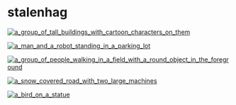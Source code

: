 # stalenhag

<a href="a_group_of_tall_buildings_with_cartoon_characters_on_them.jpg"><img alt="a_group_of_tall_buildings_with_cartoon_characters_on_them" src="a_group_of_tall_buildings_with_cartoon_characters_on_them.jpg"></a>

<a href="a_man_and_a_robot_standing_in_a_parking_lot.jpg"><img alt="a_man_and_a_robot_standing_in_a_parking_lot" src="a_man_and_a_robot_standing_in_a_parking_lot.jpg"></a>

<a href="a_group_of_people_walking_in_a_field_with_a_round_object_in_the_foreground.jpg"><img alt="a_group_of_people_walking_in_a_field_with_a_round_object_in_the_foreground" src="a_group_of_people_walking_in_a_field_with_a_round_object_in_the_foreground.jpg"></a>

<a href="a_snow_covered_road_with_two_large_machines.jpg"><img alt="a_snow_covered_road_with_two_large_machines" src="a_snow_covered_road_with_two_large_machines.jpg"></a>

<a href="a_bird_on_a_statue.jpg"><img alt="a_bird_on_a_statue" src="a_bird_on_a_statue.jpg"></a>

